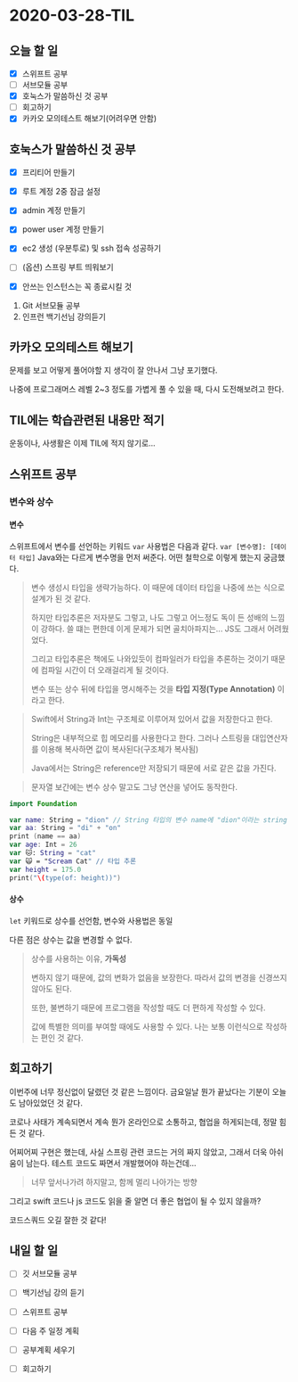 # 2020-03-28-TIL

## 오늘 할 일

- [x] 스위프트 공부
- [ ] 서브모듈 공부
- [x] 호눅스가 말씀하신 것 공부
- [ ] 회고하기
- [x] 카카오 모의테스트 해보기(어려우면 안함)

## 호눅스가 말씀하신 것 공부

- [x] 프리티어 만들기

- [x] 루트 계정 2중 잠금 설정 

- [x] admin 계정 만들기 

- [x] power user 계정 만들기 

- [x] ec2 생성 (우분투로) 및 ssh 접속 성공하기 

- [ ] (옵션) 스프링 부트 띄워보기 

- [x] 안쓰는 인스턴스는 꼭 종료시킬 것 

1. Git 서브모듈 공부
2. 인프런 백기선님 강의듣기

## 카카오 모의테스트 해보기

문제를 보고 어떻게 풀어야할 지 생각이 잘 안나서 그냥 포기했다.

나중에 프로그래머스 레벨 2~3 정도를 가볍게 풀 수 있을 때, 다시 도전해보려고 한다.

## TIL에는 학습관련된 내용만 적기

운동이나, 사생활은 이제 TIL에 적지 않기로...

## 스위프트 공부

### 변수와 상수

#### 변수

스위프트에서 변수를 선언하는 키워드 `var` 사용법은 다음과 같다. `var [변수명]: [데이터 타입]` Java와는 다르게 변수명을 먼저 써준다. 어떤 철학으로 이렇게 했는지 궁금했다.

> 변수 생성시 타입을 생략가능하다. 이 때문에 데이터 타입을 나중에 쓰는 식으로 설계가 된 것 같다.
>
> 하지만 타입추론은 저자분도 그렇고, 나도 그렇고 어느정도 독이 든 성배의 느낌이 강하다. 쓸 떄는 편한데 이게 문제가 되면 골치아파지는... JS도 그래서 어려웠었다.
>
> 그리고 타입추론은 책에도 나와있듯이 컴파일러가 타입을 추론하는 것이기 때문에 컴파일 시간이 더 오래걸리게 될 것이다.
>
> 변수 또는 상수 뒤에 타입을 명시해주는 것을 **타입 지정(Type Annotation)** 이라고 한다.

> Swift에서 String과 Int는 구조체로 이루어져 있어서 값을 저장한다고 한다.
>
> String은 내부적으로 힙 메모리를 사용한다고 한다. 그러나 스트링을 대입연산자를 이용해 복사하면 값이 복사된다(구조체가 복사됨)
>
> Java에서는 String은 reference만 저장되기 때문에 서로 같은 값을 가진다.

> 문자열 보간에는 변수 상수 말고도 그냥 연산을 넣어도 동작한다.

```swift
import Foundation

var name: String = "dion" // String 타입의 변수 name에 "dion"이라는 string 값을 저장
var aa: String = "di" + "on"
print (name == aa)
var age: Int = 26
var 🐱: String = "cat"
var 🙀 = "Scream Cat" // 타입 추론
var height = 175.0
print("\(type(of: height))")

```

#### 상수

`let` 키워드로 상수를 선언함, 변수와 사용법은 동일

다른 점은 상수는 값을 변경할 수 없다.

> 상수를 사용하는 이유, **가독성**
>
> 변하지 않기 때문에, 값의 변화가 없음을 보장한다. 따라서 값의 변경을 신경쓰지 않아도 된다.
>
> 또한, 불변하기 때문에 프로그램을 작성할 때도 더 편하게 작성할 수 있다.
>
> 값에 특별한 의미를 부여할 때에도 사용할 수 있다. 나는 보통 이런식으로 작성하는 편인 것 같다.

## 회고하기

이번주에 너무 정신없이 달렸던 것 같은 느낌이다. 금요일날 뭔가 끝났다는 기분이 오늘도 남아있었던 것 같다.

코로나 사태가 계속되면서 계속 뭔가 온라인으로 소통하고, 협업을 하게되는데, 정말 힘든 것 같다.

어찌어찌 구현은 했는데, 사실 스프링 관련 코드는 거의 짜지 않았고, 그래서 더욱 아쉬움이 남는다. 테스트 코드도 짜면서 개발했어야 하는건데...

> 너무 앞서나가려 하지말고, 함께 멀리 나아가는 방향

그리고 swift 코드나 js 코드도 읽을 줄 알면 더 좋은 협업이 될 수 있지 않을까?

코드스쿼드 오길 잘한 것 같다!

## 내일 할 일

- [ ] 깃 서브모듈 공부
- [ ] 백기선님 강의 듣기
- [ ] 스위프트 공부
- [ ] 다음 주 일정 계획
- [ ] 공부계획 세우기
- [ ] 회고하기

